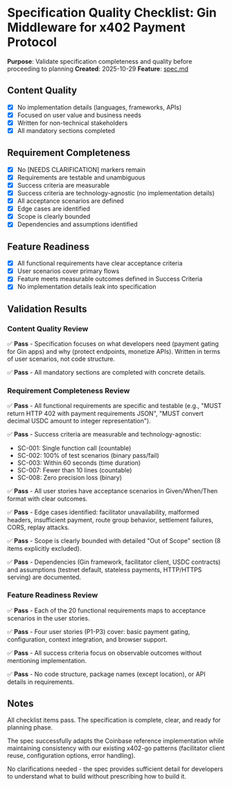 # Specification Quality Checklist: Gin Middleware for x402 Payment Protocol

**Purpose**: Validate specification completeness and quality before proceeding to planning
**Created**: 2025-10-29
**Feature**: [spec.md](../spec.md)

## Content Quality

- [x] No implementation details (languages, frameworks, APIs)
- [x] Focused on user value and business needs
- [x] Written for non-technical stakeholders
- [x] All mandatory sections completed

## Requirement Completeness

- [x] No [NEEDS CLARIFICATION] markers remain
- [x] Requirements are testable and unambiguous
- [x] Success criteria are measurable
- [x] Success criteria are technology-agnostic (no implementation details)
- [x] All acceptance scenarios are defined
- [x] Edge cases are identified
- [x] Scope is clearly bounded
- [x] Dependencies and assumptions identified

## Feature Readiness

- [x] All functional requirements have clear acceptance criteria
- [x] User scenarios cover primary flows
- [x] Feature meets measurable outcomes defined in Success Criteria
- [x] No implementation details leak into specification

## Validation Results

### Content Quality Review
✅ **Pass** - Specification focuses on what developers need (payment gating for Gin apps) and why (protect endpoints, monetize APIs). Written in terms of user scenarios, not code structure.

✅ **Pass** - All mandatory sections are completed with concrete details.

### Requirement Completeness Review
✅ **Pass** - All functional requirements are specific and testable (e.g., "MUST return HTTP 402 with payment requirements JSON", "MUST convert decimal USDC amount to integer representation").

✅ **Pass** - Success criteria are measurable and technology-agnostic:
- SC-001: Single function call (countable)
- SC-002: 100% of test scenarios (binary pass/fail)
- SC-003: Within 60 seconds (time duration)
- SC-007: Fewer than 10 lines (countable)
- SC-008: Zero precision loss (binary)

✅ **Pass** - All user stories have acceptance scenarios in Given/When/Then format with clear outcomes.

✅ **Pass** - Edge cases identified: facilitator unavailability, malformed headers, insufficient payment, route group behavior, settlement failures, CORS, replay attacks.

✅ **Pass** - Scope is clearly bounded with detailed "Out of Scope" section (8 items explicitly excluded).

✅ **Pass** - Dependencies (Gin framework, facilitator client, USDC contracts) and assumptions (testnet default, stateless payments, HTTP/HTTPS serving) are documented.

### Feature Readiness Review
✅ **Pass** - Each of the 20 functional requirements maps to acceptance scenarios in the user stories.

✅ **Pass** - Four user stories (P1-P3) cover: basic payment gating, configuration, context integration, and browser support.

✅ **Pass** - All success criteria focus on observable outcomes without mentioning implementation.

✅ **Pass** - No code structure, package names (except location), or API details in requirements.

## Notes

All checklist items pass. The specification is complete, clear, and ready for planning phase.

The spec successfully adapts the Coinbase reference implementation while maintaining consistency with our existing x402-go patterns (facilitator client reuse, configuration options, error handling).

No clarifications needed - the spec provides sufficient detail for developers to understand what to build without prescribing how to build it.
